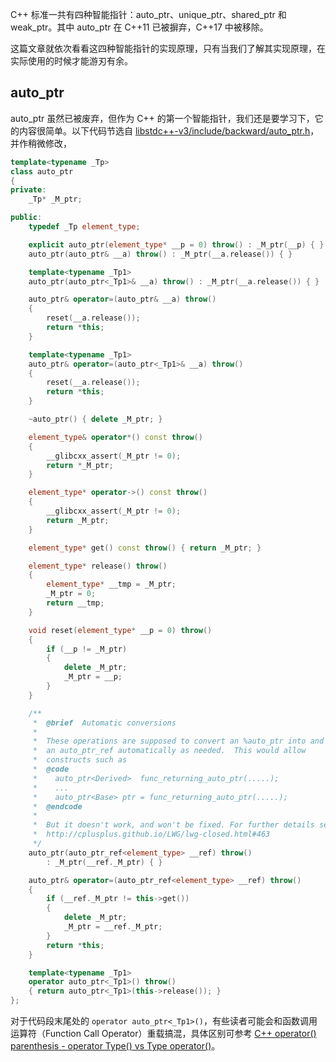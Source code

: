 C++ 标准一共有四种智能指针：auto_ptr、unique_ptr、shared_ptr 和 weak_ptr。其中 auto_ptr 在 C++11 已被摒弃，C++17 中被移除。

这篇文章就依次看看这四种智能指针的实现原理，只有当我们了解其实现原理，在实际使用的时候才能游刃有余。

## auto_ptr

auto_ptr 虽然已被废弃，但作为 C++ 的第一个智能指针，我们还是要学习下，它的内容很简单。以下代码节选自 [libstdc++-v3/include/backward/auto_ptr.h](https://code.woboq.org/gcc/libstdc++-v3/include/backward/auto_ptr.h.html)，并作稍微修改，

```c++
template<typename _Tp>
class auto_ptr
{
private:
    _Tp* _M_ptr;

public:
    typedef _Tp element_type;

    explicit auto_ptr(element_type* __p = 0) throw() : _M_ptr(__p) { }
    auto_ptr(auto_ptr& __a) throw() : _M_ptr(__a.release()) { }

    template<typename _Tp1>
    auto_ptr(auto_ptr<_Tp1>& __a) throw() : _M_ptr(__a.release()) { }

    auto_ptr& operator=(auto_ptr& __a) throw()
    {
        reset(__a.release());
        return *this;
    }

    template<typename _Tp1>
    auto_ptr& operator=(auto_ptr<_Tp1>& __a) throw()
    {
        reset(__a.release());
        return *this;
    }

    ~auto_ptr() { delete _M_ptr; }

    element_type& operator*() const throw()
    {
        __glibcxx_assert(_M_ptr != 0);
        return *_M_ptr;
    }

    element_type* operator->() const throw()
    {
        __glibcxx_assert(_M_ptr != 0);
        return _M_ptr;
    }

    element_type* get() const throw() { return _M_ptr; }

    element_type* release() throw()
    {
        element_type* __tmp = _M_ptr;
        _M_ptr = 0;
        return __tmp;
    }

    void reset(element_type* __p = 0) throw()
    {
        if (__p != _M_ptr)
        {
            delete _M_ptr;
            _M_ptr = __p;
        }
    }

    /**
     *  @brief  Automatic conversions
     *
     *  These operations are supposed to convert an %auto_ptr into and from
     *  an auto_ptr_ref automatically as needed.  This would allow
     *  constructs such as
     *  @code
     *    auto_ptr<Derived>  func_returning_auto_ptr(.....);
     *    ...
     *    auto_ptr<Base> ptr = func_returning_auto_ptr(.....);
     *  @endcode
     *
     *  But it doesn't work, and won't be fixed. For further details see
     *  http://cplusplus.github.io/LWG/lwg-closed.html#463
     */
    auto_ptr(auto_ptr_ref<element_type> __ref) throw()
        : _M_ptr(__ref._M_ptr) { }

    auto_ptr& operator=(auto_ptr_ref<element_type> __ref) throw()
    {
        if (__ref._M_ptr != this->get())
        {
            delete _M_ptr;
            _M_ptr = __ref._M_ptr;
        }
        return *this;
    }

    template<typename _Tp1>
    operator auto_ptr<_Tp1>() throw()
    { return auto_ptr<_Tp1>(this->release()); }
};
```

对于代码段末尾处的 `operator auto_ptr<_Tp1>()`，有些读者可能会和函数调用运算符（Function Call Operator）重载搞混，具体区别可参考 [C++ operator() parenthesis - operator Type() vs Type operator()](https://stackoverflow.com/questions/44247797/c-operator-parenthesis-operator-type-vs-type-operator)。
